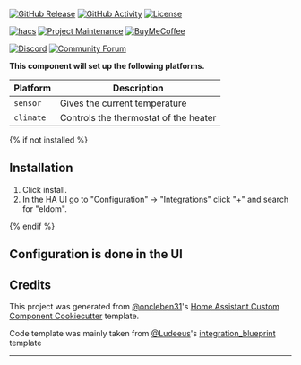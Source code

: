 [![GitHub Release][releases-shield]][releases]
[![GitHub Activity][commits-shield]][commits]
[![License][license-shield]][license]

[![hacs][hacsbadge]][hacs]
[![Project Maintenance][maintenance-shield]][user_profile]
[![BuyMeCoffee][buymecoffeebadge]][buymecoffee]

[![Discord][discord-shield]][discord]
[![Community Forum][forum-shield]][forum]

**This component will set up the following platforms.**

| Platform  | Description                           |
| --------- | ------------------------------------- |
| `sensor`  | Gives the current temperature         |
| `climate` | Controls the thermostat of the heater |

{% if not installed %}

## Installation

1. Click install.
1. In the HA UI go to "Configuration" -> "Integrations" click "+" and search for "eldom".

{% endif %}

## Configuration is done in the UI

<!---->

## Credits

This project was generated from [@oncleben31](https://github.com/oncleben31)'s [Home Assistant Custom Component Cookiecutter](https://github.com/oncleben31/cookiecutter-homeassistant-custom-component) template.

Code template was mainly taken from [@Ludeeus](https://github.com/ludeeus)'s [integration_blueprint][integration_blueprint] template

---

[integration_blueprint]: https://github.com/custom-components/integration_blueprint
[buymecoffee]: https://www.buymeacoffee.com/ludeeus
[buymecoffeebadge]: https://img.shields.io/badge/buy%20me%20a%20coffee-donate-yellow.svg?style=for-the-badge
[commits-shield]: https://img.shields.io/github/commit-activity/y/pve84/eldom-heater.svg?style=for-the-badge
[commits]: https://github.com/pve84/eldom-heater/commits/main
[hacs]: https://hacs.xyz
[hacsbadge]: https://img.shields.io/badge/HACS-Custom-orange.svg?style=for-the-badge
[discord]: https://discord.gg/Qa5fW2R
[discord-shield]: https://img.shields.io/discord/330944238910963714.svg?style=for-the-badge
[exampleimg]: example.png
[forum-shield]: https://img.shields.io/badge/community-forum-brightgreen.svg?style=for-the-badge
[forum]: https://community.home-assistant.io/
[license]: https://github.com/pve84/eldom-heater/blob/main/LICENSE
[license-shield]: https://img.shields.io/github/license/pve84/eldom-heater.svg?style=for-the-badge
[maintenance-shield]: https://img.shields.io/badge/maintainer-%40pve84-blue.svg?style=for-the-badge
[releases-shield]: https://img.shields.io/github/release/pve84/eldom-heater.svg?style=for-the-badge
[releases]: https://github.com/pve84/eldom-heater/releases
[user_profile]: https://github.com/pve84
